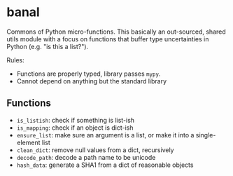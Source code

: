 # banal

Commons of Python micro-functions. This basically an out-sourced, shared
utils module with a focus on functions that buffer type uncertainties in
Python (e.g. "is this a list?").

Rules:

* Functions are properly typed, library passes `mypy`.
* Cannot depend on anything but the standard library

## Functions

* ``is_listish``: check if something is list-ish
* ``is_mapping``: check if an object is dict-ish
* ``ensure_list``: make sure an argument is a list, or make it into a single-element list
* ``clean_dict``: remove null values from a dict, recursively
* ``decode_path``: decode a path name to be unicode
* ``hash_data``: generate a SHA1 from a dict of reasonable objects